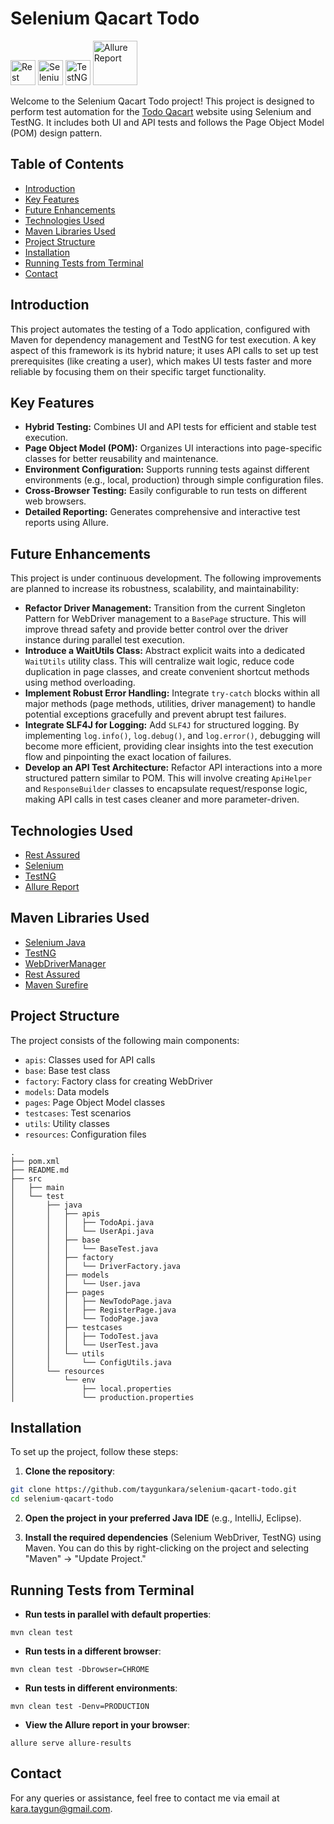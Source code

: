 # Selenium Qacart Todo

<a href="https://rest-assured.io/"><img src="https://avatars.githubusercontent.com/u/19369327?s=280&v=4" width="40" alt="Rest Assured"/></a>
<a href="https://selenium.dev"><img src="https://selenium.dev/images/selenium_logo_square_green.png" width="40" height="40" alt="Selenium"/></a>
<a href="https://testng.org/"><img src="https://e7.pngegg.com/pngimages/640/776/png-clipart-testng-logo-software-testing-software-framework-computer-icons-automation-testing-angle-text.png" height="40" alt="TestNG"/></a>
<a href="https://allurereport.org//"><img src="https://s3.eu-west-1.amazonaws.com/matrix.assets/cbnapp7fuq7flsqwoc9gn8hpo7ql" width="71" alt="Allure Report"/></a>

Welcome to the Selenium Qacart Todo project! This project is designed to perform test automation for the [Todo Qacart](https://todo.qacart.com/) website using Selenium and TestNG. It includes both UI and API tests and follows the Page Object Model (POM) design pattern.

## Table of Contents
- [Introduction](#introduction)
- [Key Features](#key-features)
- [Future Enhancements](#future-enhancements)
- [Technologies Used](#technologies-used)
- [Maven Libraries Used](#maven-libraries-used)
- [Project Structure](#project-structure)
- [Installation](#installation)
- [Running Tests from Terminal](#running-tests-from-terminal)
- [Contact](#contact)


## Introduction

This project automates the testing of a Todo application, configured with Maven for dependency management and TestNG for test execution. A key aspect of this framework is its hybrid nature; it uses API calls to set up test prerequisites (like creating a user), which makes UI tests faster and more reliable by focusing them on their specific target functionality.

## Key Features
- **Hybrid Testing:** Combines UI and API tests for efficient and stable test execution.
- **Page Object Model (POM):** Organizes UI interactions into page-specific classes for better reusability and maintenance.
- **Environment Configuration:** Supports running tests against different environments (e.g., local, production) through simple configuration files.
- **Cross-Browser Testing:** Easily configurable to run tests on different web browsers.
- **Detailed Reporting:** Generates comprehensive and interactive test reports using Allure.

## Future Enhancements
This project is under continuous development. The following improvements are planned to increase its robustness, scalability, and maintainability:

- **Refactor Driver Management:** Transition from the current Singleton Pattern for WebDriver management to a `BasePage` structure. This will improve thread safety and provide better control over the driver instance during parallel test execution.
- **Introduce a WaitUtils Class:** Abstract explicit waits into a dedicated `WaitUtils` utility class. This will centralize wait logic, reduce code duplication in page classes, and create convenient shortcut methods using method overloading.
- **Implement Robust Error Handling:** Integrate `try-catch` blocks within all major methods (page methods, utilities, driver management) to handle potential exceptions gracefully and prevent abrupt test failures.
- **Integrate SLF4J for Logging:** Add `SLF4J` for structured logging. By implementing `log.info()`, `log.debug()`, and `log.error()`, debugging will become more efficient, providing clear insights into the test execution flow and pinpointing the exact location of failures.
- **Develop an API Test Architecture:** Refactor API interactions into a more structured pattern similar to POM. This will involve creating `ApiHelper` and `ResponseBuilder` classes to encapsulate request/response logic, making API calls in test cases cleaner and more parameter-driven.

## Technologies Used

- [Rest Assured](https://rest-assured.io/)
- [Selenium](https://selenium.dev)
- [TestNG](https://testng.org/)
- [Allure Report](https://allurereport.org/)

## Maven Libraries Used
- [Selenium Java](https://mvnrepository.com/artifact/org.seleniumhq.selenium/selenium-java)
- [TestNG](https://mvnrepository.com/artifact/org.testng/testng)
- [WebDriverManager](https://mvnrepository.com/artifact/io.github.bonigarcia/webdrivermanager)
- [Rest Assured](https://mvnrepository.com/artifact/io.rest-assured/rest-assured)
- [Maven Surefire](https://mvnrepository.com/artifact/org.apache.maven.plugins/maven-surefire-plugin)

## Project Structure

The project consists of the following main components:

- `apis`: Classes used for API calls
- `base`: Base test class
- `factory`: Factory class for creating WebDriver
- `models`: Data models
- `pages`: Page Object Model classes
- `testcases`: Test scenarios
- `utils`: Utility classes
- `resources`: Configuration files

```plaintext
.
├── pom.xml
├── README.md
├── src
│   ├── main
│   └── test
│       ├── java
│       │   ├── apis
│       │   │   ├── TodoApi.java
│       │   │   └── UserApi.java
│       │   ├── base
│       │   │   └── BaseTest.java
│       │   ├── factory
│       │   │   └── DriverFactory.java
│       │   ├── models
│       │   │   └── User.java
│       │   ├── pages
│       │   │   ├── NewTodoPage.java
│       │   │   ├── RegisterPage.java
│       │   │   └── TodoPage.java
│       │   ├── testcases
│       │   │   ├── TodoTest.java
│       │   │   └── UserTest.java
│       │   └── utils
│       │       └── ConfigUtils.java
│       └── resources
│           └── env
│               ├── local.properties
│               └── production.properties
```

## Installation

To set up the project, follow these steps:

1. **Clone the repository**:
```bash
git clone https://github.com/taygunkara/selenium-qacart-todo.git
cd selenium-qacart-todo
```
2. **Open the project in your preferred Java IDE** (e.g., IntelliJ, Eclipse).

3. **Install the required dependencies** (Selenium WebDriver, TestNG) using Maven. You can do this by right-clicking on the project and selecting "Maven" -> "Update Project."

## Running Tests from Terminal

- **Run tests in parallel with default properties**:
```  
mvn clean test  
```  

- **Run tests in a different browser**:
```
mvn clean test -Dbrowser=CHROME 
```  

- **Run tests in different environments**:
```
mvn clean test -Denv=PRODUCTION  
```

- **View the Allure report in your browser**:
```  
allure serve allure-results  
```

## Contact
For any queries or assistance, feel free to contact me via email at [kara.taygun@gmail.com](mailto:kara.taygun@gmail.com).
